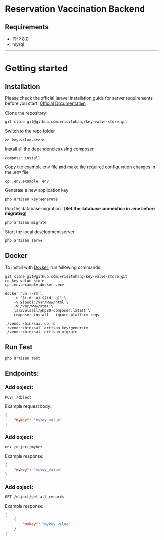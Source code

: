 # Reservation Vaccination Backend

## Requirements

- PHP 8.0
- mysql

----------

# Getting started

## Installation

Please check the official laravel installation guide for server requirements before you start. [Official Documentation](https://laravel.com/docs/5.4/installation#installation)

Clone the repository

    git clone git@github.com:erisitohang/key-value-store.git

Switch to the repo folder

    cd key-value-store

Install all the dependencies using composer

    composer install

Copy the example env file and make the required configuration changes in the .env file

    cp .env.example .env

Generate a new application key

    php artisan key:generate

Run the database migrations (**Set the database connection in .env before migrating**)

    php artisan migrate

Start the local development server

    php artisan serve


## Docker

To install with [Docker](https://www.docker.com), run following commands:

```
git clone git@github.com:erisitohang/key-value-store.git
cd key-value-store
cp .env.example.docker .env
```
```
docker run --rm \
    -u "$(id -u):$(id -g)" \
    -v $(pwd):/var/www/html \
    -w /var/www/html \
    laravelsail/php80-composer:latest \
    composer install --ignore-platform-reqs
```
```
./vendor/bin/sail up -d
./vendor/bin/sail artisan key:generate
./vendor/bin/sail artisan migrate
```

## Run Test

```
php artisan test
```


## Endpoints:

### Add object:

`POST /object`

Example request body:
```JSON
{
    "mykey": "mykey_value"
}
```

### Add object:

`GET /object/mykey`

Example response:
```JSON
{
    "mykey": "mykey_value"
}
```

### Add object:

`GET /object/get_all_records`

Example response:
```JSON
[
    {
        "mykey": "mykey_value"
    }
]
```

